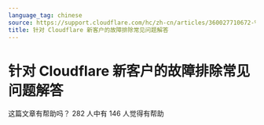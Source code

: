 ```yaml
---
language_tag: chinese
source: https://support.cloudflare.com/hc/zh-cn/articles/360027710672-%E9%92%88%E5%AF%B9-Cloudflare-%E6%96%B0%E5%AE%A2%E6%88%B7%E7%9A%84%E6%95%85%E9%9A%9C%E6%8E%92%E9%99%A4%E5%B8%B8%E8%A7%81%E9%97%AE%E9%A2%98%E8%A7%A3%E7%AD%94
title: 针对 Cloudflare 新客户的故障排除常见问题解答
---
```


# 针对 Cloudflare 新客户的故障排除常见问题解答

这篇文章有帮助吗？ 282 人中有 146 人觉得有帮助
